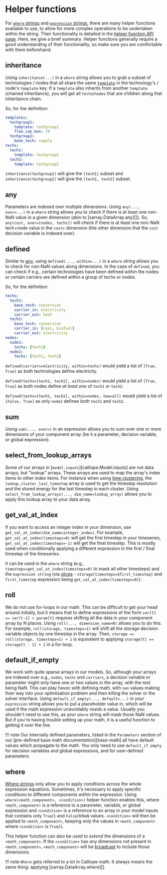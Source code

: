 
# Helper functions

For [`where` strings](syntax.md#where-strings) and [`expression` strings](syntax.md#where-strings), there are many helper functions available to use, to allow for more complex operations to be undertaken within the string.
Their functionality is detailed in the [helper function API page](../reference/api/helper_functions.md).
Here, we give a brief summary.
Helper functions generally require a good understanding of their functionality, so make sure you are comfortable with them beforehand.

## inheritance

Using `inheritance(...)` in a `where` string allows you to grab a subset of technologies / nodes that all share the same [`template`](../creating/yaml.md#reusing-definitions-through-templates) in the technology's / node's `template` key.
If a `template` also inherits from another `template` (chained inheritance), you will get all `techs`/`nodes` that are children along that inheritance chain.

So, for the definition:

```yaml
templates:
  techgroup1:
    template: techgroup2
    flow_cap_max: 10
  techgroup2:
    base_tech: supply
techs:
  tech1:
    template: techgroup1
  tech2:
    template: techgroup2
```

`inheritance(techgroup1)` will give the `[tech1]` subset and `inheritance(techgroup2)` will give the `[tech1, tech2]` subset.

## any

Parameters are indexed over multiple dimensions.
Using `any(..., over=...)` in a `where` string allows you to check if there is at least one non-NaN value in a given dimension (akin to [xarray.DataArray.any][]).
So, `any(cost, over=[nodes, techs])` will check if there is at least one non-NaN tech+node value in the `costs` dimension (the other dimension that the `cost` decision variable is indexed over).

## defined

Similar to [any](syntax.md#any), using `defined(..., within=...)` in a `where` string allows you to check for non-NaN values along dimensions.
In the case of `defined`, you can check if e.g., certain technologies have been defined within the nodes or certain carriers are defined within a group of techs or nodes.

So, for the definition:

```yaml
techs:
  tech1:
    base_tech: conversion
    carrier_in: electricity
    carrier_out: heat
  tech2:
    base_tech: conversion
    carrier_in: [coal, biofuel]
    carrier_out: electricity
nodes:
  node1:
    techs: {tech1}
  node2:
    techs: {tech1, tech2}
```

`defined(carriers=electricity, within=techs)` would yield a list of `[True, True]` as both technologies define electricity.

`defined(techs=[tech1, tech2], within=nodes)` would yield a list of `[True, True]` as both nodes define _at least one_ of `tech1` or `tech2`.

`defined(techs=[tech1, tech2], within=nodes, how=all)` would yield a list of `[False, True]` as only `node2` defines _both_ `tech1` and `tech2`.

## sum

Using `sum(..., over=)` in an expression allows you to sum over one or more dimensions of your component array (be it a parameter, decision variable, or global expression).

## select_from_lookup_arrays

Some of our arrays in [`model.inputs`][calliope.Model.inputs] are not data arrays, but "lookup" arrays.
These arrays are used to map the array's index items to other index items.
For instance when using [time clustering](../advanced/time.md#time-clustering), the `lookup_cluster_last_timestep` array is used to get the timestep resolution and the stored energy for the last timestep in each cluster.
Using `select_from_lookup_arrays(..., dim_name=lookup_array)` allows you to apply this lookup array to your data array.

## get_val_at_index

If you want to access an integer index in your dimension, use `get_val_at_index(dim_name=integer_index)`.
For example, `get_val_at_index(timesteps=0)` will get the first timestep in your timeseries, `get_val_at_index(timesteps=-1)` will get the final timestep.
This is mostly used when conditionally applying a different expression in the first / final timestep of the timeseries.

It can be used in the `where` string (e.g., `timesteps=get_val_at_index(timesteps=0)` to mask all other timesteps) and the `expression string` (via [slices](syntax.md#slices) - `storage[timesteps=$first_timestep]` and `first_timestep` expression being `get_val_at_index(timesteps=0)`).

## roll

We do not use for-loops in our math.
This can be difficult to get your head around initially, but it means that to define expressions of the form `var[t] == var[t-1] + param[t]` requires shifting all the data in your component array by N places.
Using `roll(..., dimension_name=N)` allows you to do this.
For example, `roll(storage, timesteps=1)` will shift all the storage decision variable objects by one timestep in the array.
Then, `storage == roll(storage, timesteps=1) + 1` is equivalent to applying `storage[t] == storage[t - 1] + 1` in a for-loop.

## default_if_empty

We work with quite sparse arrays in our models.
So, although your arrays are indexed over e.g., `nodes`, `techs` and `carriers`, a decision variable or parameter might only have one or two values in the array, with the rest being NaN.
This can play havoc with defining math, with `nan` values making their way into your optimisation problem and then killing the solver or the solver interface.
Using `default_if_empty(..., default=...)` in your `expression` string allows you to put a placeholder value in, which will be used if the math expression unavoidably _needs_ a value.
Usually you shouldn't need to use this, as your `where` string will mask those NaN values.
But if you're having trouble setting up your math, it is a useful function to getting it over the line.

!!! note
    Our internally defined parameters, listed in the `Parameters` section of our [pre-defined base math documentation][base-math] all have default values which propagate to the math.
    You only need to use `default_if_empty` for decision variables and global expressions, and for user-defined parameters.

## where

[Where strings](syntax.md#where-strings) only allow you to apply conditions across the whole expression equations.
Sometimes, it's necessary to apply specific conditions to different components _within_ the expression.
Using `where(<math_component>, <condition>)` helper function enables this,
where `<math_component>` is a reference to a parameter, variable, or global expression and `<condition>` is a reference to an array in your model inputs that contains only `True`/`1` and `False`/`0`/`NaN` values.
`<condition>` will then be applied to `<math_component>`, keeping only the values in `<math_component>` where `<condition>` is `True`/`1`.

This helper function can also be used to _extend_ the dimensions of a `<math_component>`.
If the `<condition>` has any dimensions not present in `<math_component>`, `<math_component>` will be [broadcast](https://tutorial.xarray.dev/fundamentals/02.3_aligning_data_objects.html#broadcasting-adjusting-arrays-to-the-same-shape) to include those dimensions.

!!! note
    `Where` gets referred to a lot in Calliope math.
    It always means the same thing: applying [xarray.DataArray.where][].
